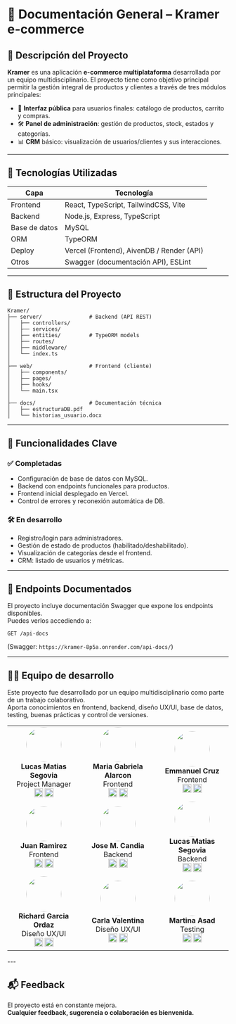 
# 🧾 Documentación General – Kramer e-commerce

## 📌 Descripción del Proyecto

**Kramer** es una aplicación **e-commerce multiplataforma** desarrollada por un equipo multidisciplinario. El proyecto tiene como objetivo principal permitir la gestión integral de productos y clientes a través de tres módulos principales:

- 👥 **Interfaz pública** para usuarios finales: catálogo de productos, carrito y compras.
- 🛠 **Panel de administración**: gestión de productos, stock, estados y categorías.
- 📊 **CRM** básico: visualización de usuarios/clientes y sus interacciones.

---

## 🧱 Tecnologías Utilizadas

| Capa         | Tecnología                             |
|--------------|-----------------------------------------|
| Frontend     | React, TypeScript, TailwindCSS, Vite    |
| Backend      | Node.js, Express, TypeScript            |
| Base de datos| MySQL                                   |
| ORM          | TypeORM                                 |
| Deploy       | Vercel (Frontend), AivenDB / Render (API) |
| Otros        | Swagger (documentación API), ESLint     |

---

## 🔌 Estructura del Proyecto

```
Kramer/
├── server/               # Backend (API REST)
│   ├── controllers/
│   ├── services/
│   ├── entities/         # TypeORM models
│   ├── routes/
│   ├── middleware/
│   └── index.ts
│
├── web/                  # Frontend (cliente)
│   ├── components/
│   ├── pages/
│   ├── hooks/
│   └── main.tsx
│
├── docs/                 # Documentación técnica
│   ├── estructuraDB.pdf
│   └── historias_usuario.docx
```

---

## 🚀 Funcionalidades Clave

### ✅ Completadas
- Configuración de base de datos con MySQL.
- Backend con endpoints funcionales para productos.
- Frontend inicial desplegado en Vercel.
- Control de errores y reconexión automática de DB.

### 🛠 En desarrollo
- Registro/login para administradores.
- Gestión de estado de productos (habilitado/deshabilitado).
- Visualización de categorías desde el frontend.
- CRM: listado de usuarios y métricas.

---

## 📖 Endpoints Documentados

El proyecto incluye documentación Swagger que expone los endpoints disponibles.  
Puedes verlos accediendo a:

```
GET /api-docs
```

(Swagger: `https://kramer-8p5a.onrender.com/api-docs/`)

---

## 👨‍💻 Equipo de desarrollo

Este proyecto fue desarrollado por un equipo multidisciplinario como parte de un trabajo colaborativo.  
Aporta conocimientos en frontend, backend, diseño UX/UI, base de datos, testing, buenas prácticas y control de versiones.

<table>
    <tr>
        <!-- Lucas Matias Segovia -->
        <td align="center">
            <img src="https://imgur.com/a/6qeXVDk" width="80" style="border-radius:50%;"/><br>
            <b>Lucas Matias Segovia</b><br>
            Project Manager<br>
            <a href="https://github.com/LumDev86"><img src="https://cdn-icons-png.flaticon.com/512/3291/3291695.png" width="20"/></a>
            <a href="https://www.linkedin.com/in/lumseg/"><img src="https://cdn-icons-png.flaticon.com/512/174/174857.png" width="20"/></a>
        </td>
        <!-- Maria Gabriela Alarcon -->
        <td align="center">
            <img src="https://media.licdn.com/dms/image/v2/C4E03AQGnVa3inxOmAQ/profile-displayphoto-shrink_800_800/profile-displayphoto-shrink_800_800/0/1554412765696?e=1755734400&v=beta&t=nGRymspIUigLy7x-iGQbBhaS_UW0r_nKx4W4szHixZk" width="80" style="border-radius:50%;"/><br>
            <b>Maria Gabriela Alarcon</b><br>
            Frontend<br>
            <a href="https://github.com/mariagaa993"><img src="https://cdn-icons-png.flaticon.com/512/3291/3291695.png" width="20"/></a>
            <a href="https://www.linkedin.com/in/mariagaa993/"><img src="https://cdn-icons-png.flaticon.com/512/174/174857.png" width="20"/></a>
        </td>
        <!-- Emmanuel Cruz -->
        <td align="center">
            <img src="https://media.licdn.com/dms/image/v2/D4D03AQEh3qip2ECK3A/profile-displayphoto-shrink_800_800/B4DZSqPxV.G4Ac-/0/1738023049321?e=1755734400&v=beta&t=q-ZjKQf157O9zdLNtxmMKhCjCNwwRbGPC6vMgZdU82o" width="80" style="border-radius:50%;"/><br>
            <b>Emmanuel Cruz</b><br>
            Frontend<br>
            <a href="https://github.com/emmanuel-cruz-dev"><img src="https://cdn-icons-png.flaticon.com/512/3291/3291695.png" width="20"/></a>
            <a href="https://www.linkedin.com/in/emmanuel-cruz-dev/"><img src="https://cdn-icons-png.flaticon.com/512/174/174857.png" width="20"/></a>
        </td>
    </tr>
    <tr>
        <!-- Juan Ramirez -->
        <td align="center">
            <img src="https://media.licdn.com/dms/image/v2/D4D03AQEojFev9UN4KA/profile-displayphoto-shrink_800_800/profile-displayphoto-shrink_800_800/0/1732571934481?e=1755734400&v=beta&t=cYL3JIW2qfJfEYUuE1yhLFmDunxOa47E29RvwMto59U" width="80" style="border-radius:50%;"/><br>
            <b>Juan Ramirez</b><br>
            Frontend<br>
            <a href="https://github.com/juanRCoder"><img src="https://cdn-icons-png.flaticon.com/512/3291/3291695.png" width="20"/></a>
            <a href="https://www.linkedin.com/in/juan-ramirez-490b84271/"><img src="https://cdn-icons-png.flaticon.com/512/174/174857.png" width="20"/></a>
        </td>
        <!-- Jose M. Candia -->
        <td align="center">
            <img src="https://media.licdn.com/dms/image/v2/D4D35AQEaA_20gYJCeQ/profile-framedphoto-shrink_800_800/B4DZan06M5G4Ag-/0/1746572387401?e=1753466400&v=beta&t=Ah_VvVPxVxBxLPr28CTLbg0P41rJUf4yxUUpYJLFrRk" width="80" style="border-radius:50%;"/><br>
            <b>Jose M. Candia</b><br>
            Backend<br>
            <a href="https://github.com/joss-dev"><img src="https://cdn-icons-png.flaticon.com/512/3291/3291695.png" width="20"/></a>
            <a href="https://www.linkedin.com/in/josecandia/"><img src="https://cdn-icons-png.flaticon.com/512/174/174857.png" width="20"/></a>
        </td>
        <!-- Lucas Matias Segovia (Backend) -->
        <td align="center">
            <img src="https://imgur.com/a/6qeXVDk" width="80" style="border-radius:50%;"/><br>
            <b>Lucas Matias Segovia</b><br>
            Backend<br>
            <a href="https://github.com/LumDev86"><img src="https://cdn-icons-png.flaticon.com/512/3291/3291695.png" width="20"/></a>
            <a href="https://www.linkedin.com/in/lumseg/"><img src="https://cdn-icons-png.flaticon.com/512/174/174857.png" width="20"/></a>
        </td>
    </tr>
    <tr>
        <!-- Richard Garcia Ordaz -->
        <td align="center">
            <img src="https://media.licdn.com/dms/image/v2/D5603AQEIfYgMbxVoUQ/profile-displayphoto-shrink_800_800/profile-displayphoto-shrink_800_800/0/1724638689379?e=1755734400&v=beta&t=MtjDJ1h8Y_R_k75M5j1_M2M9ARaCJXHRvokf_D2iWlU" width="80" style="border-radius:50%;"/><br>
            <b>Richard Garcia Ordaz</b><br>
            Diseño UX/UI<br>
            <a href="https://www.linkedin.com/in/richard-garcia-ordaz/"><img src="https://cdn-icons-png.flaticon.com/512/174/174857.png" width="20"/></a>
            <a href="https://richardgarciaux.com/"><img src="https://cdn-icons-png.flaticon.com/512/841/841364.png" width="20"/></a>
        </td>
        <!-- Carla Valentina -->
        <td align="center">
            <img src="https://media.licdn.com/dms/image/v2/D4D03AQEmzSTWKbsU5A/profile-displayphoto-shrink_800_800/B4DZdaxagTGUAk-/0/1749574592938?e=1755734400&v=beta&t=JjFBROgleccp66zA-4Dtd71LY8V7t9lFRLSGX8nC6Lo" width="80" style="border-radius:50%;"/><br>
            <b>Carla Valentina</b><br>
            Diseño UX/UI<br>
            <a href="http://linkedin.com/in/carla-valentina-barbaresi"><img src="https://cdn-icons-png.flaticon.com/512/174/174857.png" width="20"/></a>
            <a href="https://www.behance.net/carlavalen2531"><img src="https://cdn-icons-png.flaticon.com/512/145/145799.png" width="20"/></a>
        </td>
        <!-- Martina Asad -->
        <td align="center">
            <img src="https://media.licdn.com/dms/image/v2/D4D35AQGS6BD1MoykxQ/profile-framedphoto-shrink_800_800/profile-framedphoto-shrink_800_800/0/1711154322516?e=1753466400&v=beta&t=zHYl12wm-3E4g-OeI2joyOla_Hh5xf-bxY_w107-YB0" width="80" style="border-radius:50%;"/><br>
            <b>Martina Asad</b><br>
            Testing<br>
            <a href="https://github.com/MartinaAsad"><img src="https://cdn-icons-png.flaticon.com/512/3291/3291695.png" width="20"/></a>
            <a href="https://www.linkedin.com/in/martina-asad/"><img src="https://cdn-icons-png.flaticon.com/512/174/174857.png" width="20"/></a>
        </td>
    </tr>
</table>
---

## 📬 Feedback

El proyecto está en constante mejora.  
**Cualquier feedback, sugerencia o colaboración es bienvenida.**

